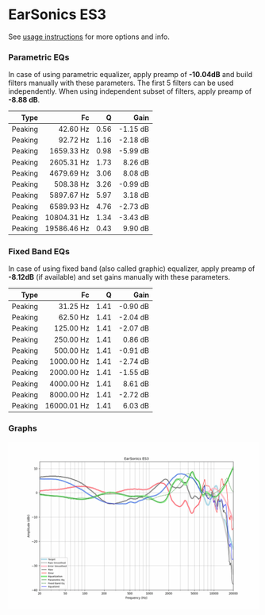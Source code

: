 # EarSonics ES3
See [usage instructions](https://github.com/jaakkopasanen/AutoEq#usage) for more options and info.

### Parametric EQs
In case of using parametric equalizer, apply preamp of **-10.04dB** and build filters manually
with these parameters. The first 5 filters can be used independently.
When using independent subset of filters, apply preamp of **-8.88 dB**.

| Type    | Fc          |    Q | Gain     |
|--------:|------------:|-----:|---------:|
| Peaking | 42.60 Hz    | 0.56 | -1.15 dB |
| Peaking | 92.72 Hz    | 1.16 | -2.18 dB |
| Peaking | 1659.33 Hz  | 0.98 | -5.99 dB |
| Peaking | 2605.31 Hz  | 1.73 | 8.26 dB  |
| Peaking | 4679.69 Hz  | 3.06 | 8.08 dB  |
| Peaking | 508.38 Hz   | 3.26 | -0.99 dB |
| Peaking | 5897.67 Hz  | 5.97 | 3.18 dB  |
| Peaking | 6589.93 Hz  | 4.76 | -2.73 dB |
| Peaking | 10804.31 Hz | 1.34 | -3.43 dB |
| Peaking | 19586.46 Hz | 0.43 | 9.90 dB  |

### Fixed Band EQs
In case of using fixed band (also called graphic) equalizer, apply preamp of **-8.12dB**
(if available) and set gains manually with these parameters.

| Type    | Fc          |    Q | Gain     |
|--------:|------------:|-----:|---------:|
| Peaking | 31.25 Hz    | 1.41 | -0.90 dB |
| Peaking | 62.50 Hz    | 1.41 | -2.04 dB |
| Peaking | 125.00 Hz   | 1.41 | -2.07 dB |
| Peaking | 250.00 Hz   | 1.41 | 0.86 dB  |
| Peaking | 500.00 Hz   | 1.41 | -0.91 dB |
| Peaking | 1000.00 Hz  | 1.41 | -2.74 dB |
| Peaking | 2000.00 Hz  | 1.41 | -1.55 dB |
| Peaking | 4000.00 Hz  | 1.41 | 8.61 dB  |
| Peaking | 8000.00 Hz  | 1.41 | -2.72 dB |
| Peaking | 16000.01 Hz | 1.41 | 6.03 dB  |

### Graphs
![](./EarSonics%20ES3.png)